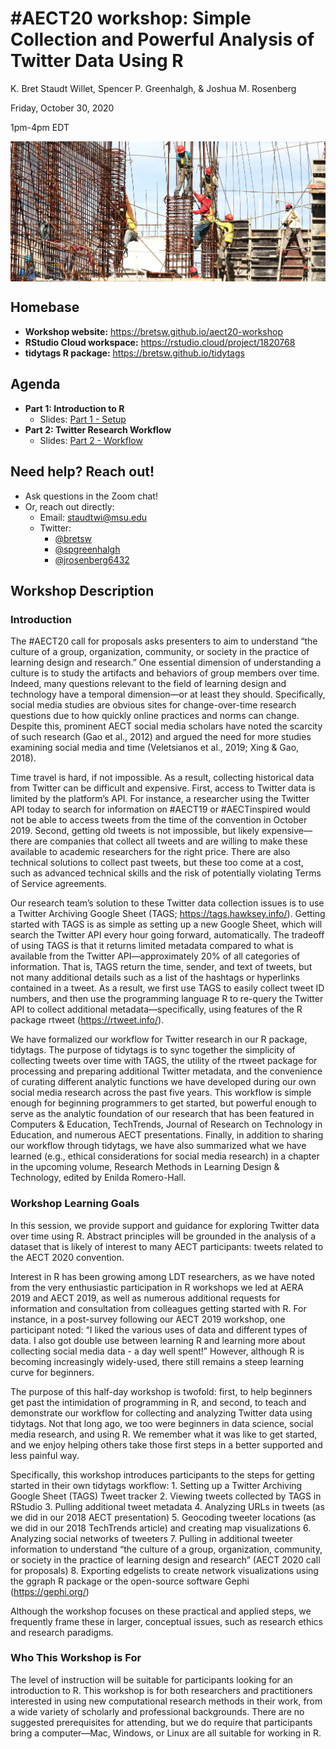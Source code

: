 
<!-- README.md is generated from README.Rmd. Please edit that file -->

# \#AECT20 workshop: Simple Collection and Powerful Analysis of Twitter Data Using R

K. Bret Staudt Willet, Spencer P. Greenhalgh, & Joshua M. Rosenberg

Friday, October 30, 2020

1pm-4pm EDT

<img src="img/construction.jpg" width="840" style="display: block; margin: auto;" />

## Homebase

  - **Workshop website:** <https://bretsw.github.io/aect20-workshop>
  - **RStudio Cloud workspace:** <https://rstudio.cloud/project/1820768>
  - **tidytags R package:** <https://bretsw.github.io/tidytags>

## Agenda

  - **Part 1: Introduction to R**
      - Slides: [Part 1 - Setup](1-intro-slides.html)
  - **Part 2: Twitter Research Workflow**
      - Slides: [Part 2 - Workflow](2-workflow-slides.html)

## Need help? Reach out\!

  - Ask questions in the Zoom chat\!
  - Or, reach out directly:
      - Email: <staudtwi@msu.edu>
      - Twitter:
          - [@bretsw](https://twitter.com/bretsw)
          - [@spgreenhalgh](https://twitter.com/spgreenhalgh)
          - [@jrosenberg6432](https://twitter.com/jrosenberg6432)

## Workshop Description

### Introduction

The \#AECT20 call for proposals asks presenters to aim to understand
“the culture of a group, organization, community, or society in the
practice of learning design and research.” One essential dimension of
understanding a culture is to study the artifacts and behaviors of group
members over time. Indeed, many questions relevant to the field of
learning design and technology have a temporal dimension—or at least
they should. Specifically, social media studies are obvious sites for
change-over-time research questions due to how quickly online practices
and norms can change. Despite this, prominent AECT social media scholars
have noted the scarcity of such research (Gao et al., 2012) and argued
the need for more studies examining social media and time (Veletsianos
et al., 2019; Xing & Gao, 2018).

Time travel is hard, if not impossible. As a result, collecting
historical data from Twitter can be difficult and expensive. First,
access to Twitter data is limited by the platform’s API. For instance, a
researcher using the Twitter API today to search for information on
\#AECT19 or \#AECTinspired would not be able to access tweets from the
time of the convention in October 2019. Second, getting old tweets is
not impossible, but likely expensive—there are companies that collect
all tweets and are willing to make these available to academic
researchers for the right price. There are also technical solutions to
collect past tweets, but these too come at a cost, such as advanced
technical skills and the risk of potentially violating Terms of Service
agreements.

Our research team’s solution to these Twitter data collection issues is
to use a Twitter Archiving Google Sheet (TAGS;
<https://tags.hawksey.info/>). Getting started with TAGS is as simple as
setting up a new Google Sheet, which will search the Twitter API every
hour going forward, automatically. The tradeoff of using TAGS is that it
returns limited metadata compared to what is available from the Twitter
API—approximately 20% of all categories of information. That is, TAGS
return the time, sender, and text of tweets, but not many additional
details such as a list of the hashtags or hyperlinks contained in a
tweet. As a result, we first use TAGS to easily collect tweet ID
numbers, and then use the programming language R to re-query the Twitter
API to collect additional metadata—specifically, using features of the R
package rtweet (<https://rtweet.info/>).

We have formalized our workflow for Twitter research in our R package,
tidytags. The purpose of tidytags is to sync together the simplicity of
collecting tweets over time with TAGS, the utility of the rtweet package
for processing and preparing additional Twitter metadata, and the
convenience of curating different analytic functions we have developed
during our own social media research across the past five years. This
workflow is simple enough for beginning programmers to get started, but
powerful enough to serve as the analytic foundation of our research that
has been featured in Computers & Education, TechTrends, Journal of
Research on Technology in Education, and numerous AECT presentations.
Finally, in addition to sharing our workflow through tidytags, we have
also summarized what we have learned (e.g., ethical considerations for
social media research) in a chapter in the upcoming volume, Research
Methods in Learning Design & Technology, edited by Enilda Romero-Hall.

### Workshop Learning Goals

In this session, we provide support and guidance for exploring Twitter
data over time using R. Abstract principles will be grounded in the
analysis of a dataset that is likely of interest to many AECT
participants: tweets related to the AECT 2020 convention.

Interest in R has been growing among LDT researchers, as we have noted
from the very enthusiastic participation in R workshops we led at AERA
2019 and AECT 2019, as well as numerous additional requests for
information and consultation from colleagues getting started with R. For
instance, in a post-survey following our AECT 2019 workshop, one
participant noted: “I liked the various uses of data and different types
of data. I also got double use between learning R and learning more
about collecting social media data - a day well spent\!” However,
although R is becoming increasingly widely-used, there still remains a
steep learning curve for beginners.

The purpose of this half-day workshop is twofold: first, to help
beginners get past the intimidation of programming in R, and second, to
teach and demonstrate our workflow for collecting and analyzing Twitter
data using tidytags. Not that long ago, we too were beginners in data
science, social media research, and using R. We remember what it was
like to get started, and we enjoy helping others take those first steps
in a better supported and less painful way.

Specifically, this workshop introduces participants to the steps for
getting started in their own tidytags workflow: 1. Setting up a Twitter
Archiving Google Sheet (TAGS) Tweet tracker 2. Viewing tweets collected
by TAGS in RStudio 3. Pulling additional tweet metadata 4. Analyzing
URLs in tweets (as we did in our 2018 AECT presentation) 5. Geocoding
tweeter locations (as we did in our 2018 TechTrends article) and
creating map visualizations 6. Analyzing social networks of tweeters 7.
Pulling in additional tweeter information to understand “the culture of
a group, organization, community, or society in the practice of learning
design and research” (AECT 2020 call for proposals) 8. Exporting
edgelists to create network visualizations using the ggraph R package or
the open-source software Gephi (<https://gephi.org/>)

Although the workshop focuses on these practical and applied steps, we
frequently frame these in larger, conceptual issues, such as research
ethics and research paradigms.

### Who This Workshop is For

The level of instruction will be suitable for participants looking for
an introduction to R. This workshop is for both researchers and
practitioners interested in using new computational research methods in
their work, from a wide variety of scholarly and professional
backgrounds. There are no suggested prerequisites for attending, but we
do require that participants bring a computer—Mac, Windows, or Linux are
all suitable for working in R.
